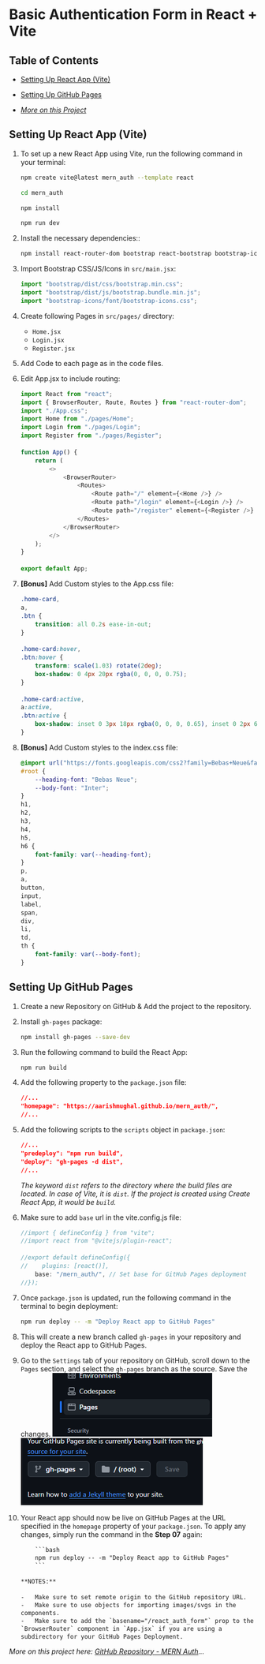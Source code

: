 # Basic Authentication Form in React + Vite

## Table of Contents

-   [Setting Up React App (Vite)](#setting-up-react-app-vite)

-   [Setting Up GitHub Pages](#setting-up-github-pages)

-   _[More on this Project](https://github.com/Aarishmughal/mern_auth)_

## Setting Up React App (Vite)

1.  To set up a new React App using Vite, run the following command in your terminal:

    ```bash
    npm create vite@latest mern_auth --template react
    ```

    ```bash
    cd mern_auth
    ```

    ```bash
    npm install
    ```

    ```bash
    npm run dev
    ```

2.  Install the necessary dependencies::

    ```bash
    npm install react-router-dom bootstrap react-bootstrap bootstrap-icons
    ```

3.  Import Bootstrap CSS/JS/Icons in `src/main.jsx`:

    ```javascript
    import "bootstrap/dist/css/bootstrap.min.css";
    import "bootstrap/dist/js/bootstrap.bundle.min.js";
    import "bootstrap-icons/font/bootstrap-icons.css";
    ```

4.  Create following Pages in `src/pages/` directory:

    -   `Home.jsx`
    -   `Login.jsx`
    -   `Register.jsx`

5.  Add Code to each page as in the code files.
6.  Edit App.jsx to include routing:

    ```javascript
    import React from "react";
    import { BrowserRouter, Route, Routes } from "react-router-dom";
    import "./App.css";
    import Home from "./pages/Home";
    import Login from "./pages/Login";
    import Register from "./pages/Register";

    function App() {
        return (
            <>
                <BrowserRouter>
                    <Routes>
                        <Route path="/" element={<Home />} />
                        <Route path="/login" element={<Login />} />
                        <Route path="/register" element={<Register />} />
                    </Routes>
                </BrowserRouter>
            </>
        );
    }

    export default App;
    ```

7.  **[Bonus]** Add Custom styles to the App.css file:

    ```css
    .home-card,
    a,
    .btn {
        transition: all 0.2s ease-in-out;
    }

    .home-card:hover,
    .btn:hover {
        transform: scale(1.03) rotate(2deg);
        box-shadow: 0 4px 20px rgba(0, 0, 0, 0.75);
    }

    .home-card:active,
    a:active,
    .btn:active {
        box-shadow: inset 0 3px 18px rgba(0, 0, 0, 0.65), inset 0 2px 6px rgba(0, 0, 0, 0.45);
    }
    ```

8.  **[Bonus]** Add Custom styles to the index.css file:

    ```css
    @import url("https://fonts.googleapis.com/css2?family=Bebas+Neue&family=Inter:ital,opsz,wght@0,14..32,100..900;1,14..32,100..900&display=swap");
    #root {
        --heading-font: "Bebas Neue";
        --body-font: "Inter";
    }
    h1,
    h2,
    h3,
    h4,
    h5,
    h6 {
        font-family: var(--heading-font);
    }
    p,
    a,
    button,
    input,
    label,
    span,
    div,
    li,
    td,
    th {
        font-family: var(--body-font);
    }
    ```

## Setting Up GitHub Pages

1.  Create a new Repository on GitHub & Add the project to the repository.
2.  Install `gh-pages` package:

    ```bash
    npm install gh-pages --save-dev
    ```

3.  Run the following command to build the React App:

    ```bash
    npm run build
    ```

4.  Add the following property to the `package.json` file:

    ```json
    //...
    "homepage": "https://aarishmughal.github.io/mern_auth/",
    //...
    ```

5.  Add the following scripts to the `scripts` object in `package.json`:

    ```json
    //...
    "predeploy": "npm run build",
    "deploy": "gh-pages -d dist",
    //...
    ```

    _The keyword `dist` refers to the directory where the build files are located. In case of Vite, it is `dist`. If the project is created using Create React App, it would be `build`._

6.  Make sure to add `base` url in the vite.config.js file:

    ```javascript
    //import { defineConfig } from "vite";
    //import react from "@vitejs/plugin-react";

    //export default defineConfig({
    //    plugins: [react()],
        base: "/mern_auth/", // Set base for GitHub Pages deployment
    //});
    ```

7.  Once `package.json` is updated, run the following command in the terminal to begin deployment:

    ```bash
    npm run deploy -- -m "Deploy React app to GitHub Pages"
    ```

8.  This will create a new branch called `gh-pages` in your repository and deploy the React app to GitHub Pages.

9.  Go to the `Settings` tab of your repository on GitHub, scroll down to the `Pages` section, and select the `gh-pages` branch as the source. Save the changes.
    ![Screenshot](./pages1.png "Screenshot of GitHub Settings Page")![Screenshot2](./pages2.png "Screenshot of GitHub Settings Page")

10. Your React app should now be live on GitHub Pages at the URL specified in the `homepage` property of your `package.json`. To apply any changes, simply run the command in the **Step 07** again:

            ```bash
            npm run deploy -- -m "Deploy React app to GitHub Pages"
            ```

        **NOTES:**

        -   Make sure to set remote origin to the GitHub repository URL.
        -   Make sure to use objects for importing images/svgs in the components.
        -   Make sure to add the `basename="/react_auth_form"` prop to the `BrowserRouter` component in `App.jsx` if you are using a subdirectory for your GitHub Pages Deployment.

_More on this project here: [GitHub Repository - MERN Auth](https://github.com/Aarishmughal/mern_auth)..._
